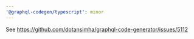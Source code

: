 ```yaml
---
'@graphql-codegen/typescript': minor
---
```


See https://github.com/dotansimha/graphql-code-generator/issues/5112
